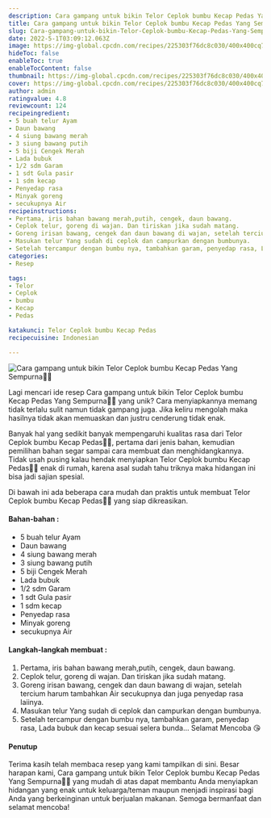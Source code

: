 ```yaml
---
description: Cara gampang untuk bikin Telor Ceplok bumbu Kecap Pedas Yang Sempurna"
title: Cara gampang untuk bikin Telor Ceplok bumbu Kecap Pedas Yang Sempurna
slug: Cara-gampang-untuk-bikin-Telor-Ceplok-bumbu-Kecap-Pedas-Yang-Sempurna
date: 2022-5-1T03:09:12.063Z
image: https://img-global.cpcdn.com/recipes/225303f76dc8c030/400x400cq70/photo.jpg
hideToc: false
enableToc: true
enableTocContent: false
thumbnail: https://img-global.cpcdn.com/recipes/225303f76dc8c030/400x400cq70/photo.jpg
cover: https://img-global.cpcdn.com/recipes/225303f76dc8c030/400x400cq70/photo.jpg
author: admin
ratingvalue: 4.8
reviewcount: 124
recipeingredient:
- 5 buah telur Ayam
- Daun bawang
- 4 siung bawang merah
- 3 siung bawang putih
- 5 biji Cengek Merah
- Lada bubuk
- 1/2 sdm Garam
- 1 sdt Gula pasir
- 1 sdm kecap
- Penyedap rasa
- Minyak goreng
- secukupnya Air
recipeinstructions:
- Pertama, iris bahan bawang merah,putih, cengek, daun bawang.
- Ceplok telur, goreng di wajan. Dan tiriskan jika sudah matang.
- Goreng irisan bawang, cengek dan daun bawang di wajan, setelah tercium harum tambahkan Air secukupnya dan juga penyedap rasa laiinya.
- Masukan telur Yang sudah di ceplok dan campurkan dengan bumbunya.
- Setelah tercampur dengan bumbu nya, tambahkan garam, penyedap rasa, Lada bubuk dan kecap sesuai selera bunda... Selamat Mencoba 😘
categories:
- Resep

tags:
- Telor
- Ceplok
- bumbu
- Kecap
- Pedas

katakunci: Telor Ceplok bumbu Kecap Pedas
recipecuisine: Indonesian

---
```


![Cara gampang untuk bikin Telor Ceplok bumbu Kecap Pedas Yang Sempurna👩‍🍳](https://img-global.cpcdn.com/recipes/225303f76dc8c030/400x400cq70/photo.jpg)

Lagi mencari ide resep Cara gampang untuk bikin Telor Ceplok bumbu Kecap Pedas Yang Sempurna👩‍🍳 yang unik? Cara menyiapkannya memang tidak terlalu sulit namun tidak gampang juga. Jika keliru mengolah maka hasilnya tidak akan memuaskan dan justru cenderung tidak enak.

Banyak hal yang sedikit banyak mempengaruhi kualitas rasa dari Telor Ceplok bumbu Kecap Pedas👩‍🍳, pertama dari jenis bahan, kemudian pemilihan bahan segar sampai cara membuat dan menghidangkannya. Tidak usah pusing kalau hendak menyiapkan Telor Ceplok bumbu Kecap Pedas👩‍🍳 enak di rumah, karena asal sudah tahu triknya maka hidangan ini bisa jadi sajian spesial.

Di bawah ini ada beberapa cara mudah dan praktis untuk membuat Telor Ceplok bumbu Kecap Pedas👩‍🍳 yang siap dikreasikan.

<!--inarticleads1-->

#### Bahan-bahan :

- 5 buah telur Ayam
- Daun bawang
- 4 siung bawang merah
- 3 siung bawang putih
- 5 biji Cengek Merah
- Lada bubuk
- 1/2 sdm Garam
- 1 sdt Gula pasir
- 1 sdm kecap
- Penyedap rasa
- Minyak goreng
- secukupnya Air

<!--inarticleads2-->

#### Langkah-langkah membuat :

1. Pertama, iris bahan bawang merah,putih, cengek, daun bawang.
1. Ceplok telur, goreng di wajan. Dan tiriskan jika sudah matang.
1. Goreng irisan bawang, cengek dan daun bawang di wajan, setelah tercium harum tambahkan Air secukupnya dan juga penyedap rasa laiinya.
1. Masukan telur Yang sudah di ceplok dan campurkan dengan bumbunya.
1. Setelah tercampur dengan bumbu nya, tambahkan garam, penyedap rasa, Lada bubuk dan kecap sesuai selera bunda... Selamat Mencoba 😘

#### Penutup

Terima kasih telah membaca resep yang kami tampilkan di sini. Besar harapan kami, Cara gampang untuk bikin Telor Ceplok bumbu Kecap Pedas Yang Sempurna👩‍🍳 yang mudah di atas dapat membantu Anda menyiapkan hidangan yang enak untuk keluarga/teman maupun menjadi inspirasi bagi Anda yang berkeinginan untuk berjualan makanan. Semoga bermanfaat dan selamat mencoba!